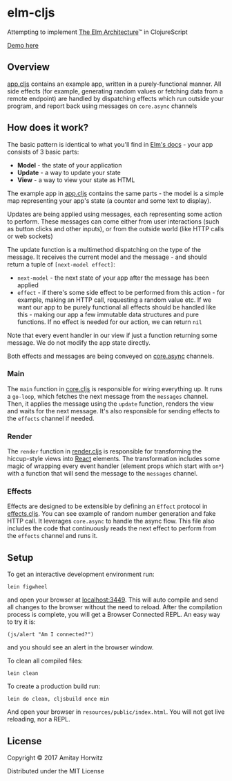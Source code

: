 # elm-cljs

Attempting to implement [The Elm Architecture](https://guide.elm-lang.org/architecture/)™ in ClojureScript

[Demo here](https://amitayh.github.io/elm-cljs/)

## Overview

[app.cljs](src/elm_cljs/app.cljs) contains an example app, written in a purely-functional manner.
All side effects (for example, generating random values or fetching data from a remote endpoint)
are handled by dispatching effects which run outside your program, and report back using messages
on `core.async` channels

## How does it work?

The basic pattern is identical to what you'll find in [Elm's docs](https://guide.elm-lang.org/) -
your app consists of 3 basic parts:

 * **Model** - the state of your application
 * **Update** - a way to update your state
 * **View** - a way to view your state as HTML

The example app in [app.cljs](src/elm_cljs/app.cljs) contains the same parts - the model is
a simple map representing your app's state (a counter and some text to display).

Updates are being applied using messages, each representing some action to perform. These
messages can come either from user interactions (such as button clicks and other inputs),
or from the outside world (like HTTP calls or web sockets)

The update function is a multimethod dispatching on the type of the message. It receives the
current model and the message - and should return a tuple of `[next-model effect]`:

 * `next-model` - the next state of your app after the message has been applied
 * `effect` - if there's some side effect to be performed from this action - for example,
 making an HTTP call, requesting a random value etc. If we want our app to be purely functional
 all effects should be handled like this - making our app a few immutable data structures and
 pure functions. If no effect is needed for our action, we can return `nil`

Note that every event handler in our view if just a function returning some message. We do not
modify the app state directly.

Both effects and messages are being conveyed on [core.async](https://github.com/clojure/core.async) channels.

### Main

The `main` function in [core.cljs](src/elm_cljs/core.cljs) is responsible for wiring everything up.
It runs a `go-loop`, which fetches the next message from the `messages` channel. Then, it applies
the message using the `update` function, renders the view and waits for the next message. It's also
responsible for sending effects to the `effects` channel if needed.

### Render

The `render` function in [render.cljs](src/elm_cljs/render.cljs) is responsible for transforming
the hiccup-style views into [React](https://facebook.github.io/react/) elements. The transformation
includes some magic of wrapping every event handler (element props which start with `on*`) with a
function that will send the message to the `messages` channel.

### Effects

Effects are designed to be extensible by defining an `Effect` protocol in [effects.cljs](src/elm_cljs/effects.cljs).
You can see example of random number generation and fake HTTP call. It leverages `core.async` to handle
the async flow. This file also includes the code that continuously reads the next effect to perform from
the `effects` channel and runs it.

## Setup

To get an interactive development environment run:

    lein figwheel

and open your browser at [localhost:3449](http://localhost:3449/).
This will auto compile and send all changes to the browser without the
need to reload. After the compilation process is complete, you will
get a Browser Connected REPL. An easy way to try it is:

    (js/alert "Am I connected?")

and you should see an alert in the browser window.

To clean all compiled files:

    lein clean

To create a production build run:

    lein do clean, cljsbuild once min

And open your browser in `resources/public/index.html`. You will not
get live reloading, nor a REPL. 

## License

Copyright © 2017 Amitay Horwitz

Distributed under the MIT License

